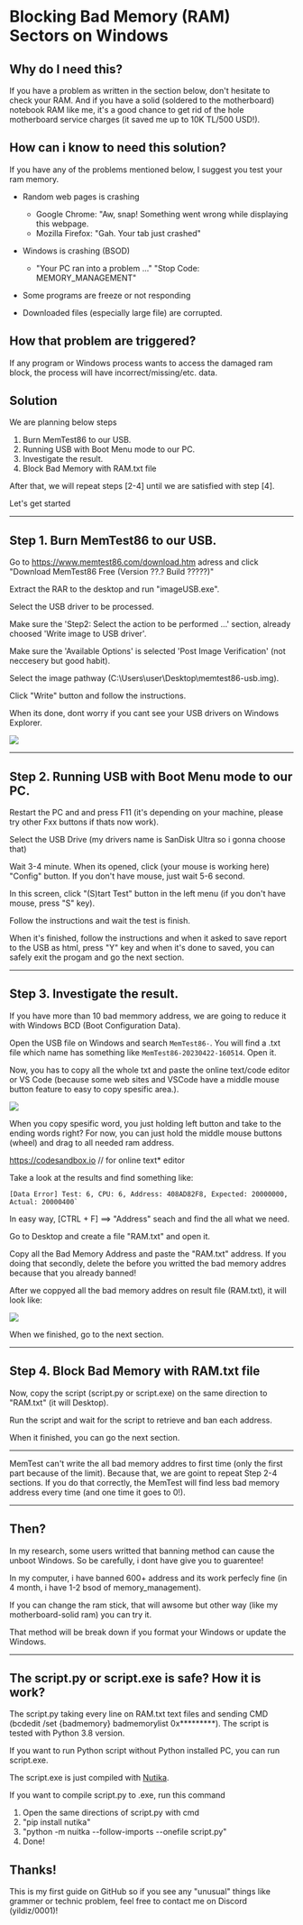 # Blocking Bad Memory (RAM) Sectors on Windows

## Why do I need this?
If you have a problem as written in the section below, don't hesitate to check your RAM. And if you have a solid (soldered to the motherboard) notebook RAM like me, it's a good chance to get rid of the hole motherboard service charges (it saved me up to 10K TL/500 USD!).
## How can i know to need this solution?

If you have any of the problems mentioned below, I suggest you test your ram memory.

- Random web pages is crashing
  - Google Chrome: "Aw, snap! Something went wrong while displaying this webpage.
  - Mozilla Firefox: "Gah. Your tab just crashed"

- Windows is crashing (BSOD)
  - "Your PC ran into a problem ..." "Stop Code: MEMORY_MANAGEMENT"

- Some programs are freeze or not responding

- Downloaded files (especially large file) are corrupted.


## How that problem are triggered?

If any program or Windows process wants to access the damaged ram block, the process will have incorrect/missing/etc. data.

## Solution
We are planning below steps

1. Burn MemTest86 to our USB.
2. Running USB with Boot Menu mode to our PC.
3. Investigate the result.
4. Block Bad Memory with RAM.txt file

After that, we will repeat steps [2-4] until we are satisfied with step [4].

Let's get started
___
## Step 1. Burn MemTest86 to our USB.

Go to https://www.memtest86.com/download.htm adress and click "Download MemTest86 Free (Version ??.? Build ?????)"

Extract the RAR to the desktop and run "imageUSB.exe".

Select the USB driver to be processed.

Make sure the 'Step2: Select the action to be performed ...' section, already choosed 'Write image to USB driver'.

Make sure the 'Available Options' is selected 'Post Image Verification' (not neccesery but good habit).

Select the image pathway (C:\Users\user\Desktop\memtest86-usb.img).

Click "Write" button and follow the instructions.

When its done, dont worry if you cant see your USB drivers on Windows Explorer.

<img src="pictures/image1.png"/>

___

## Step 2. Running USB with Boot Menu mode to our PC.

Restart the PC and and press F11 (it's depending on your machine, please try other Fxx buttons if thats now work).

Select the USB Drive (my drivers name is SanDisk Ultra so i gonna choose that)

Wait 3-4 minute. When its opened, click (your mouse is working here) "Config" button. If you don't have mouse, just wait 5-6 second.

In this screen, click "(S)tart Test" button in the left menu (if you don't have mouse, press "S" key).

Follow the instructions and wait the test is finish. 

When it's finished, follow the instructions and when it asked to save report to the USB as html, press "Y" key and when it's done to saved, you can safely exit the progam and go the next section.
___

## Step 3. Investigate the result.

If you have more than 10 bad memmory address, we are going to reduce it with Windows BCD (Boot Configuration Data).

Open the USB file on Windows and search `MemTest86-`. You will find a .txt file which name has something like `MemTest86-20230422-160514`. Open it.

Now, you has to copy all the whole txt and paste the online text/code editor or VS Code (because some web sites and VSCode have a middle mouse button feature to easy to copy spesific area.).

<img src="pictures/image3.png"/>

When you copy spesific word, you just holding left button and take to the ending words right? For now, you can just hold the middle mouse buttons (wheel) and drag to all needed ram address.

https://codesandbox.io // for online text* editor


Take a look at the results and find something like:

```
[Data Error] Test: 6, CPU: 6, Address: 408AD82F8, Expected: 20000000, Actual: 20000400`
```
In easy way, [CTRL + F] ==> "Address" seach and find the all what we need.

Go to Desktop and create a file "RAM.txt" and open it.

Copy all the Bad Memory Address and paste the "RAM.txt" address. If you doing that secondly, delete the before you writted the bad memory addres because that you already banned!

After we coppyed all the bad memory addres on result file (RAM.txt), it will look like:

<img src="pictures/image4.png"/>

When we finished, go to the next section.
___

## Step 4. Block Bad Memory with RAM.txt file

Now, copy the script (script.py or script.exe) on the same direction to "RAM.txt" (it will Desktop).

Run the script and wait for the script to retrieve and ban each address.

When it finished, you can go the next section.
___

MemTest can't write the all bad memory addres to first time (only the first part because of the limit). Because that, we are goint to repeat Step 2-4 sections. If you do that correctly, the MemTest will find less bad memory address every time (and one time it goes to 0!).
___

## Then?
In my research, some users writted that banning method can cause the unboot Windows. So be carefully, i dont have give you to guarentee!

In my computer, i have banned 600+ address and its work perfecly fine (in 4 month, i have 1-2 bsod of memory_management).

If you can change the ram stick, that will awsome but other way (like my motherboard-solid ram) you can try it.

That method will be break down if you format your Windows or update the Windows.
___

## The script.py or script.exe is safe? How it is work?

The script.py taking every line on RAM.txt text files and sending CMD (bcdedit /set {badmemory} badmemorylist 0x*********). The script is tested with Python 3.8 version.

If you want to run Python script without Python installed PC, you can run script.exe.

The script.exe is just compiled with [Nutika](https://github.com/Nuitka/Nuitka). 

If you want to compile script.py to .exe, run this command
1. Open the same directions of script.py with cmd
2. "pip install nutika"
3. "python -m nuitka --follow-imports --onefile script.py"
4. Done!

## Thanks!
This is my first guide on GitHub so if you see any "unusual" things like grammer or technic problem, feel free to contact me on Discord (yildiz/0001)!